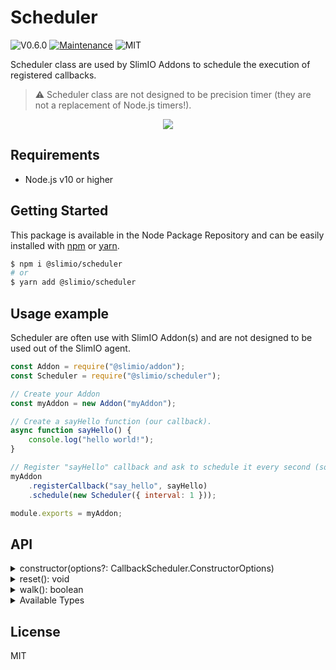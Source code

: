 # Scheduler
![V0.6.0](https://img.shields.io/badge/version-0.6.0-blue.svg)
[![Maintenance](https://img.shields.io/badge/Maintained%3F-yes-green.svg)](https://github.com/SlimIO/is/commit-activity)
![MIT](https://img.shields.io/github/license/mashape/apistatus.svg)

Scheduler class are used by SlimIO Addons to schedule the execution of registered callbacks.

> ⚠️ Scheduler class are not designed to be precision timer (they are not a replacement of Node.js timers!).

<p align="center">
    <img src="https://i.imgur.com/zOtJcDm.png">
</p>


## Requirements
- Node.js v10 or higher

## Getting Started

This package is available in the Node Package Repository and can be easily installed with [npm](https://docs.npmjs.com/getting-started/what-is-npm) or [yarn](https://yarnpkg.com).

```bash
$ npm i @slimio/scheduler
# or
$ yarn add @slimio/scheduler
```

## Usage example

Scheduler are often use with SlimIO Addon(s) and are not designed to be used out of the SlimIO agent.

```js
const Addon = require("@slimio/addon");
const Scheduler = require("@slimio/scheduler");

// Create your Addon
const myAddon = new Addon("myAddon");

// Create a sayHello function (our callback).
async function sayHello() {
    console.log("hello world!");
}

// Register "sayHello" callback and ask to schedule it every second (so it will be executed every second by Addon).
myAddon
    .registerCallback("say_hello", sayHello)
    .schedule(new Scheduler({ interval: 1 }));

module.exports = myAddon;
```

## API

<details><summary>constructor(options?: CallbackScheduler.ConstructorOptions)</summary>
<br />

Construct a new Scheduler.

```js
const myScheduler = new Scheduler({
    interval: 1250,
    intervalUnitType: Scheduler.Types.milliseconds
});
```

Available options are the following:

| argument name | type | default value | description |
| --- | --- | --- | --- |
| interval | number | 36000 | Default timer interval (in second if defaultType is not set) |
| startDate | date | Date.now() | The start date of the timer, dont set the property if you want the timer to start immediately |
| executeOnStart | boolean | false | The timer will return **true** on the very first walk() if this option is true |
| intervalUnitType | AvailableTypes | Types.seconds | Set the type of the interval |

Available types are:

```ts
interface AvailableTypes {
    Milliseconds: "millisecond",
    Seconds: "second"
}
```
</details>

<details><summary>reset(): void</summary>
<br />

Reset the Scheduler (it will reset inner timestamp). This method is automatically called by the `walk()` method.
</details>

<details><summary>walk(): boolean</summary>
<br />

Walk the Scheduler. It will return `false` if the time is not elapsed and `true` if the time has been elapsed. When true is returned, the timer is automatically resetted !

<p align="center">
    <b>Workflow of walk() method</b>
</p>
<p align="center">
    <img src="https://i.imgur.com/vnbqS3e.png" height="500">
</p>
</details>

<details><summary>Available Types</summary>
<br />

Scheduler support both `Seconds` and `Milliseconds` types.
```ts
interface Types {
    Milliseconds: "millisecond",
    Seconds: "second"
}
```
It's recommanded to set the type at the initialization of the Scheduler. (Avoir updating the type on the fly).

```js
const timer = new Scheduler({
    interval: 500, // Ms
    intervalUnitType: Scheduler.Types.Milliseconds
});

timer.type = Scheduler.Types.Seconds;
```
</details>

## License
MIT
